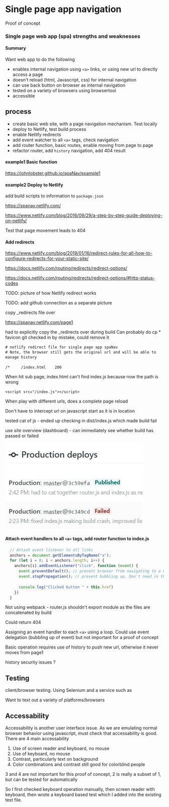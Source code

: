 # Single page app navigation

Proof of concept

### Single page web app (spa) strengths and weaknesses

#### Summary

Want web app to do the following

- enables internal navigation using `<a>` links, or using new url to directly access a page
- doesn't reload (html, Javascript, css) for internal navigation
- can use back button on browser as internal navigation
- tested on a variety of browsers using browsertool
- accessible 

## process
- create basic web site, with a page navigation mechanism. Test locally
- deploy to Netlify, test build process
- enable Netlify redirects
- add event watcher to all `<a>` tags, check navigation
- add router function, basic routes, enable moving from page to page
- refactor router, add `history` navigation, add 404 result

#### example1 Basic function

https://johnlobster.github.io/spaNav/example1

#### example2 Deploy to Netlify

add build scripts to information to `package.json`

https://spanav.netlify.com/

https://www.netlify.com/blog/2016/09/29/a-step-by-step-guide-deploying-on-netlify/

Test that page movement leads to 404

#### Add redirects

https://www.netlify.com/blog/2019/01/16/redirect-rules-for-all-how-to-configure-redirects-for-your-static-site/

https://docs.netlify.com/routing/redirects/redirect-options/

https://docs.netlify.com/routing/redirects/redirect-options/#http-status-codes


TODO: picture of how Netlify redirect works

TODO: add github connection as a separate picture

copy _redirects file over

https://spanav.netlify.com/page1

had to explicitly copy the _redirects over during build
Can probably do cp *
favicon git checked in by mistake, could remove it

```
# netlify redirect file for single page app spaNav
# Note, the browser still gets the original url and will be able to manage history

/*     /index.html    200
```

When hit sub page, index.html can't find index.js because now the path is wrong

```
<script src="/index.js"></script>
```

When play with different urls, does a complete page reload

Don't have to intercept url on javascript start as it is in location

tested cat of js - ended up checking in dist/index.js which made build fail

use site overview (dashboard) - can immediately see whether build has passed or failed

![Netlify overview](./dashboard.jpg)

#### Attach event handlers to all `<a>` tags, add router function to index.js

```js
  // Attach event listener to all links
  anchors = document.getElementsByTagName("a");
  for (let i = 0; i < anchors.length; i++) { 
    anchors[i].addEventListener("click", function (event) { 
      event.preventDefault(); // prevent browser from navigating to a new link and reloading page
      event.stopPropagation(); // prevent bubbling up. Don't need in this example

      console.log("Clicked button " + this.href) 
    }) 
  }
```

Not using webpack - router.js shouldn't export module as the files are concatenated by build

Could return 404

Assigning an event handler to each `<a>` using a loop. Could use event delegation (bubbling up of event) but not important for a proof of concept

Basic operation requires use of history to push new url, otherwise it never moves from page1

history security issues ?

## Testing

client/browser testing. Using Selenium and a service such as 

Want to text out a variety of platforms/browsers

## Accessability

Accessability is another user interface issue. As we are emulating normal browser behavior using javascript, must check that accessability is good. There are 4 main accessability
1. Use of screen reader and keyboard, no mouse
2. Use of keyboard, no mouse
3. Contrast, particularly text on background
4. Color combinations and contrast still good for colorblind people

3 and 4 are not important for this proof of concept, 2 is really a subset of 1, but can be tested for automatically

So I first checked keyboard operation manually, then screen reader with keyboard, then wrote a keyboard based test which I added into the existing test file.








